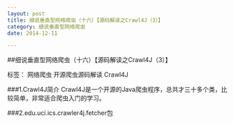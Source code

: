 ```yaml
---
layout: post
title: 细说垂直型网络爬虫（十六）【源码解读之Crawl4J（3）】
category: 细说垂直型网络爬虫
date: 2014-12-11

---
```


##细说垂直型网络爬虫（十六）【源码解读之Crawl4J（3）】

标签： 网络爬虫 开源爬虫源码解读 Crawl4J

###1.Crawl4J简介
Crawl4J是一个开源的Java爬虫程序，总共才三十多个类，比较简单，非常适合爬虫入门的学习。

<!-- more -->

###2.edu.uci.ics.crawler4j.fetcher包












